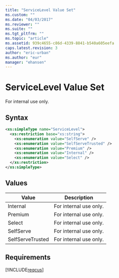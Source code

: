 ```yaml
---
title: "ServiceLevel Value Set"
ms.custom: ""
ms.date: "04/03/2017"
ms.reviewer: ""
ms.suite: ""
ms.tgt_pltfrm: ""
ms.topic: "article"
ms.assetid: 939c4655-c86d-4339-8841-b540a605eefa
caps.latest.revision: 3
author: "eric-urban"
ms.author: "eur"
manager: "ehansen"
---
```

# ServiceLevel Value Set
For internal use only.

## Syntax

```xml
<xs:simpleType name="ServiceLevel">
  <xs:restriction base="xs:string">
    <xs:enumeration value="SelfServe" />
    <xs:enumeration value="SelfServeTrusted" />
    <xs:enumeration value="Premium" />
    <xs:enumeration value="Internal" />
    <xs:enumeration value="Select" />
  </xs:restriction>
</xs:simpleType>
```

## Values

|Value|Description|
|---------|---------------|
|Internal|For internal use only.|
|Premium|For internal use only.|
|Select|For internal use only.|
|SelfServe|For internal use only.|
|SelfServeTrusted|For internal use only.|

## Requirements
[!INCLUDE[reqcus](../customer-api/includes/reqcus.md)]
